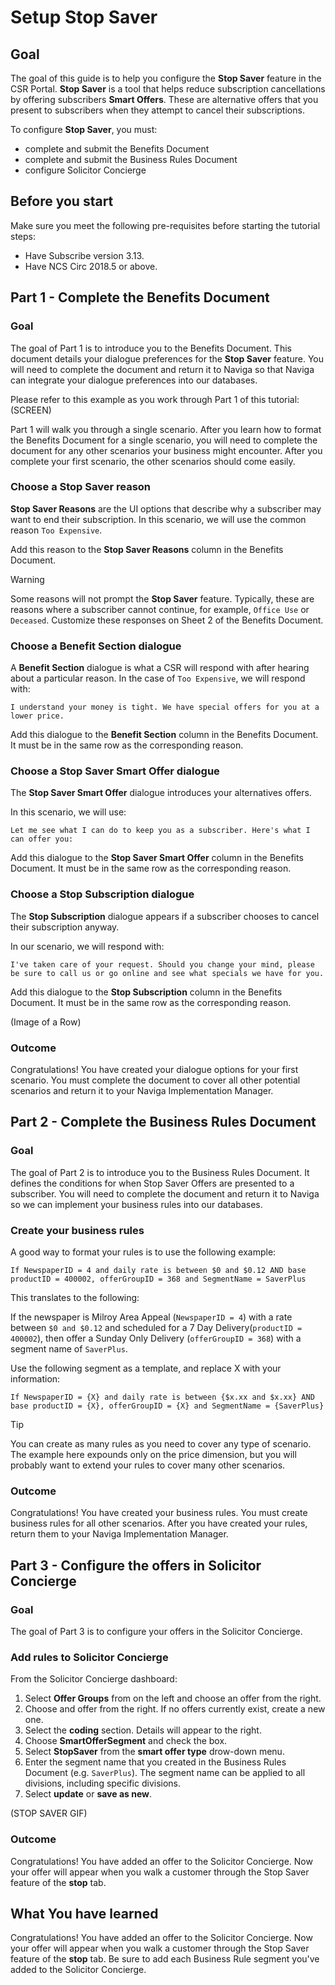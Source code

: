 # Setup Stop Saver

## Goal

The goal of this guide is to help you configure the **Stop Saver** feature in the CSR Portal. **Stop Saver** is a tool that helps reduce subscription cancellations by offering subscribers **Smart Offers**. These are alternative offers that you present to subscribers when they attempt to cancel their subscriptions.

To configure **Stop Saver**, you must:

- complete and submit the Benefits Document
- complete and submit the Business Rules Document
- configure Solicitor Concierge

## Before you start

Make sure you meet the following pre-requisites before starting the tutorial steps:

- Have Subscribe version 3.13.
- Have NCS Circ 2018.5 or above.

## Part 1 - Complete the Benefits Document

### Goal

The goal of Part 1 is to introduce you to the Benefits Document.
This document details your dialogue preferences for the **Stop Saver** feature.
You will need to complete the document and return it to Naviga so that Naviga can integrate your dialogue preferences into our databases.

Please refer to this example as you work through Part 1 of this tutorial:
(SCREEN)

Part 1 will walk you through a single scenario.
After you learn how to format the Benefits Document for a single scenario, you will need to complete the document for any other scenarios your business might encounter.
After you complete your first scenario, the other scenarios should come easily.

### Choose a Stop Saver reason

**Stop Saver Reasons** are the UI options that describe why a subscriber may want to end their subscription.
In this scenario, we will use the common reason `Too Expensive`.

Add this reason to the **Stop Saver Reasons** column in the Benefits Document.

> [!Warning]
> Some reasons will not prompt the **Stop Saver** feature.
> Typically, these are reasons where a subscriber cannot continue, for example, `Office Use` or `Deceased`. Customize these responses on Sheet 2 of the Benefits Document.

### Choose a Benefit Section dialogue

A **Benefit Section** dialogue is what a CSR will respond with after hearing about a particular reason.
In the case of `Too Expensive`, we will respond with:

```I understand your money is tight. We have special offers for you at a lower price.```

Add this dialogue to the **Benefit Section** column in the Benefits Document. It must be in the same row as the corresponding reason.

### Choose a Stop Saver Smart Offer dialogue

The **Stop Saver Smart Offer** dialogue introduces your alternatives offers.

In this scenario, we will use:

```Let me see what I can do to keep you as a subscriber. Here's what I can offer you:```

Add this dialogue to the **Stop Saver Smart Offer** column in the Benefits Document. It must be in the same row as the corresponding reason.

### Choose a Stop Subscription dialogue

The **Stop Subscription** dialogue appears if a subscriber chooses to cancel their subscription anyway.

In our scenario, we will respond with:

```I've taken care of your request. Should you change your mind, please be sure to call us or go online and see what specials we have for you.```

Add this dialogue to the **Stop Subscription** column in the Benefits Document. It must be in the same row as the corresponding reason.

(Image of a Row)

### Outcome

Congratulations! You have created your dialogue options for your first scenario. You must complete the document to cover all other potential scenarios and return it to your Naviga Implementation Manager.

## Part 2 - Complete the Business Rules Document

### Goal

The goal of Part 2 is to introduce you to the Business Rules Document. It defines the conditions for when Stop Saver Offers are presented to a subscriber. You will need to complete the document and return it to Naviga so we can implement your business rules into our databases.

### Create your business rules

A good way to format your rules is to use the following example:

`If NewspaperID = 4 and daily rate is between $0 and $0.12 AND base productID = 400002, offerGroupID = 368 and SegmentName = SaverPlus`

This translates to the following:

If the newspaper is Milroy Area Appeal (`NewspaperID = 4`) with a rate between `$0 and $0.12` and scheduled for a 7 Day Delivery(`productID = 400002`), then offer a Sunday Only Delivery (`offerGroupID = 368`) with a segment name of `SaverPlus`.

Use the following segment as a template, and replace X with your information:

`If NewspaperID = {X} and daily rate is between {$x.xx and $x.xx} AND base productID = {X}, offerGroupID = {X} and SegmentName = {SaverPlus}`

> [!Tip]
> You can create as many rules as you need to cover any type of scenario. The example here expounds only on the price dimension, but you will probably want to extend your rules to cover many other scenarios. 

### Outcome

Congratulations! You have created your business rules. You must create business rules for all other scenarios. After you have created your rules, return them to your Naviga Implementation Manager.

## Part 3 - Configure the offers in Solicitor Concierge

### Goal

The goal of Part 3 is to configure your offers in the Solicitor Concierge.

### Add rules to Solicitor Concierge

From the Solicitor Concierge dashboard:

1. Select **Offer Groups** from on the left and choose an offer from the right. 
2. Choose and offer from the right. If no offers currently exist, create a new one.
3. Select the **coding** section.  Details will appear to the right.
4. Choose **SmartOfferSegment** and check the box. 
5. Select **StopSaver** from the **smart offer type** drow-down menu.
6. Enter the segment name that you created in the Business Rules Document (e.g. `SaverPlus`). The segment name can be applied to all divisions, including specific divisions.
7. Select **update** or **save as new**.

(STOP SAVER GIF)

### Outcome

Congratulations! You have added an offer to the Solicitor Concierge. Now your offer will appear when you walk a customer through the Stop Saver feature of the **stop** tab.

## What You have learned

Congratulations! You have added an offer to the Solicitor Concierge. Now your offer will appear when you walk a customer through the Stop Saver feature of the **stop** tab. Be sure to add each Business Rule segment you've added to the Solicitor Concierge.